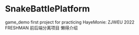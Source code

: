 # SnakeBattlePlatform
game_demo
first project for practicing
HayeMonie: ZJWEU 2022 FRESHMAN
前后端分离项目
懒得介绍
